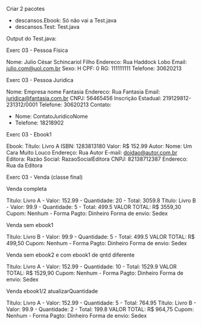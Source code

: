 Criar 2 pacotes
* descansos.Ebook: Só não vai a Test.java
* descansos.Test: Test.java


Output do Test.java:


 Exerc 03 - Pessoa Física 

Nome: Julio César Schincariol Filho
Endereco: Rua Haddock Lobo
Email: julio.com@uol.com.br
Sexo: H
CPF: 0
RG: 111111111
Telefone: 30620213

 Exerc 03 - Pessoa Juridica 

Nome: Empresa nome Fantasia
Endereco: Rua Fantasia
Email: juridica@fantasia.com.br
CNPJ: 56465456
Inscrição Estadual: 219129812-231312/0001
Telefone: 30620213
Contato: 
- Nome: ContatoJuridicoNome
- Telefone: 18218902

 Exerc 03 - Ebook1 

Ebook: 
Título: Livro A
ISBN: 1283813180
Valor: R$ 152.99
Autor: 
Nome: Um Cara Muito Louco
Endereço: Rua Autor
E-mail: doidao@autor.com.br
Editora:
Razão Social: RazaoSocialEditora
CNPJ: 82138712387
Endereco: Rua da Editora

 Exerc 03 - Venda (classe final) 


Venda completa

Título: Livro A - Valor: 152.99 - Quantidade: 20 - Total: 3059.8
Título: Livro B - Valor: 99.9 - Quantidade: 5 - Total: 499.5
VALOR TOTAL: R$ 3559,30
Cupom: Nenhum - Forma Pagto: Dinheiro
Forma de envio: Sedex

Venda sem ebook1

Título: Livro B - Valor: 99.9 - Quantidade: 5 - Total: 499.5
VALOR TOTAL: R$ 499,50
Cupom: Nenhum - Forma Pagto: Dinheiro
Forma de envio: Sedex

Venda sem ebook2 e com ebook1 de qntd diferente

Título: Livro A - Valor: 152.99 - Quantidade: 10 - Total: 1529.9
VALOR TOTAL: R$ 1529,90
Cupom: Nenhum - Forma Pagto: Dinheiro
Forma de envio: Sedex

Venda ebook1/2 atualizarQuantidade

Título: Livro A - Valor: 152.99 - Quantidade: 5 - Total: 764.95
Título: Livro B - Valor: 99.9 - Quantidade: 2 - Total: 199.8
VALOR TOTAL: R$ 964,75
Cupom: Nenhum - Forma Pagto: Dinheiro
Forma de envio: Sedex
